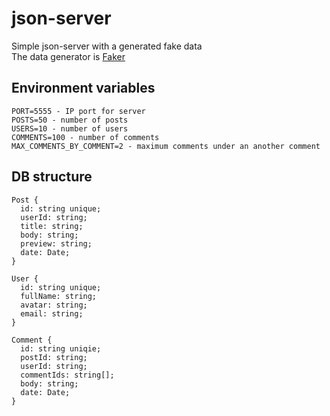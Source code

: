 # json-server

Simple json-server with a generated fake data \
The data generator is [Faker](https://github.com/faker-js/faker)

## Environment variables

    PORT=5555 - IP port for server
    POSTS=50 - number of posts
    USERS=10 - number of users
    COMMENTS=100 - number of comments
    MAX_COMMENTS_BY_COMMENT=2 - maximum comments under an another comment

## DB structure

    Post {
      id: string unique;
      userId: string;
      title: string;
      body: string;
      preview: string;
      date: Date;
    }

    User {
      id: string unique;
      fullName: string;
      avatar: string;
      email: string;
    }

    Comment {
      id: string uniqie;
      postId: string;
      userId: string;
      commentIds: string[];
      body: string;
      date: Date;
    }
